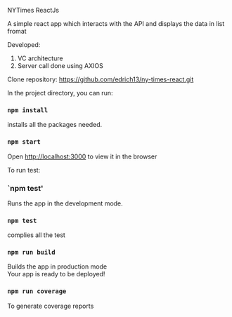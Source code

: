 NYTimes ReactJs

A simple react app which interacts with the API and displays the data in list fromat

Developed:
1. VC architecture
2. Server call done using AXIOS

Clone repository:
https://github.com/edrich13/ny-times-react.git

In the project directory, you can run:
###  `npm install`
installs all the packages needed.

### `npm start`
Open [http://localhost:3000](http://localhost:3000) to view it in the browser

To run test:
### `npm test'
Runs the app in the development mode.<br>


### `npm test`

complies all the test 

### `npm run build`

Builds the app in production mode
<br/>
Your app is ready to be deployed!

### `npm run coverage`

To generate coverage reports


